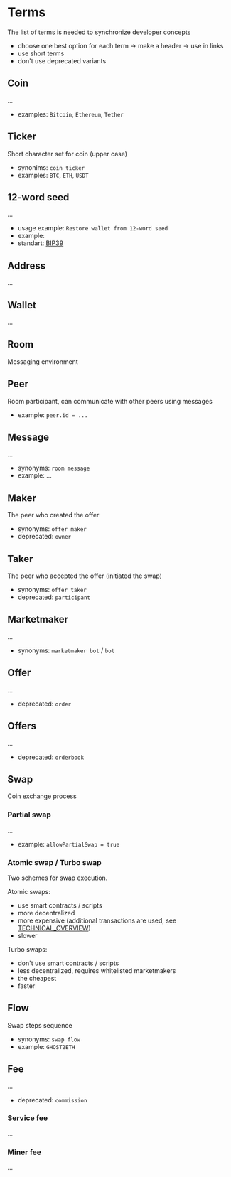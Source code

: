 # Terms

The list of terms is needed to synchronize developer concepts

- сhoose one best option for each term -> make a header -> use in links
- use short terms
- don't use deprecated variants


## Coin
...

- examples: `Bitcoin`, `Ethereum`, `Tether`


## Ticker
Short character set for coin (upper case)

- synonims: `coin ticker`
- examples: `BTC`, `ETH`, `USDT`


## 12-word seed
...

- usage example: `Restore wallet from 12-word seed`
- example: 
- standart: [BIP39](https://github.com/bitcoin/bips/blob/master/bip-0039.mediawiki)


## Address
...


## Wallet
...


## Room
Messaging environment


## Peer
Room participant, can communicate with other peers using messages

- example: `peer.id = ...`


## Message
...

- synonyms: `room message`
- example: ...


## Maker
The peer who created the offer

- synonyms: `offer maker`
- deprecated: `owner`


## Taker
The peer who accepted the offer (initiated the swap)

- synonyms: `offer taker`
- deprecated: `participant`


## Marketmaker
...

- synonyms: `marketmaker bot` / `bot`


## Offer
...

- deprecated: `order`


## Offers
...

- deprecated: `orderbook`


## Swap
Сoin exchange process


### Partial swap
...

- example: `allowPartialSwap = true`


### Atomic swap / Turbo swap
Two schemes for swap execution.

Atomic swaps:
* use smart contracts / scripts
* more decentralized
* more expensive (additional transactions are used, see [TECHNICAL_OVERVIEW](/docs/TECHNICAL_OVERVIEW.md))
* slower

Turbo swaps:
* don't use smart contracts / scripts
* less decentralized, requires whitelisted marketmakers
* the cheapest
* faster


## Flow
Swap steps sequence

- synonyms: `swap flow`
- example: `GHOST2ETH`


## Fee
...

- deprecated: `commission`


### Service fee
...


### Miner fee
...
